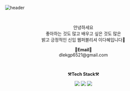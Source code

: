 <!--
**Lee-Da-Hye/Lee-Da-Hye** is a ✨ _special_ ✨ repository because its `README.md` (this file) appears on your GitHub profile.

Here are some ideas to get you started:

- 🔭 I’m currently working on ...
- 🌱 I’m currently learning ...
- 👯 I’m looking to collaborate on ...
- 🤔 I’m looking for help with ...
- 💬 Ask me about ...
- 📫 How to reach me: ...
- 😄 Pronouns: ...
- ⚡ Fun fact: ...
-->
![header](https://capsule-render.vercel.app/api?type=transparent&color=auto&height=200&section=header&text=Dahye's%20GitHub%20Profile!👻&animation=blinking&fontSize=20&fontAlign=50 )
 
 <br>
 <p align="center">
  안녕하세요<br>
  좋아하는 것도 많고 
  배우고 싶은 것도 많은 <br>
  밝고 긍정적인 신입 웹퍼블리셔 이다혜입니다🤗
 <br>
</p>
 <p align="center">
  <Strong>📧Email📧</Strong><br>dlekgp6521@gmail.com<br>
</p>
<br>
<p align="center">
    <Strong>⚒️Tech Stack⚒️</Strong><br>
</p>

 <div align="center" display="inline-block">
  <img src="https://img.shields.io/badge/HTML5-E34F26?style=flat-square&logo=html5&logoColor=white"/>
  <img src="https://img.shields.io/badge/CSS3-1572B6?style=flat-square&logo=css3&logoColor=white"/>
  <img src="https://img.shields.io/badge/JavaScript-F7DF1E?style=flat-square&logo=javascript&logoColor=white"/>
 </div>
